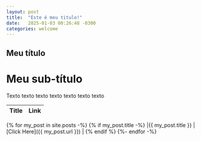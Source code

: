 ```yaml
---
layout: post
title:  "Este é meu titulo!"
date:   2025-01-03 00:26:48 -0300
categories: welcome
---
```

## Meu título
# Meu sub-título
Texto texto texto texto texto texto texto

|Title  |Link  |
|---|---|
{% for my_post in site.posts -%}
{% if my_post.title -%}
|{{ my_post.title }}  |[Click Here]({{ my_post.url }})  |
{% endif %}
{%- endfor -%}
